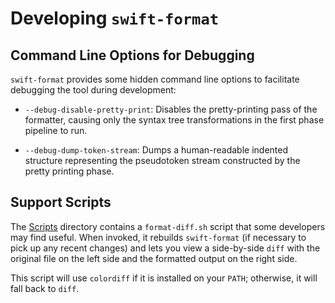 # Developing `swift-format`

## Command Line Options for Debugging

`swift-format` provides some hidden command line options to facilitate
debugging the tool during development:

* `--debug-disable-pretty-print`: Disables the pretty-printing pass of the
  formatter, causing only the syntax tree transformations in the first phase
  pipeline to run.

* `--debug-dump-token-stream`: Dumps a human-readable indented structure
  representing the pseudotoken stream constructed by the pretty printing
  phase.

## Support Scripts

The [Scripts](../Scripts) directory contains a `format-diff.sh` script
that some developers may find useful. When invoked, it rebuilds
`swift-format` (if necessary to pick up any recent changes) and lets
you view a side-by-side `diff` with the original file on the left side
and the formatted output on the right side.

This script will use `colordiff` if it is installed on your `PATH`;
otherwise, it will fall back to `diff`.
